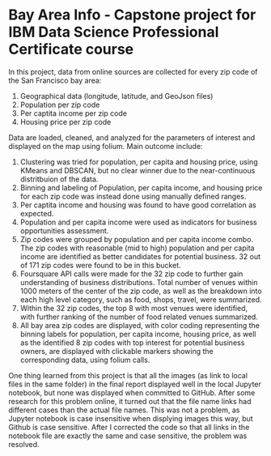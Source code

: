 # Bay Area Info - Capstone project for IBM Data Science Professional Certificate course 

In this project, data from online sources are collected for every zip code of the San Francisco bay area:
1. Geographical data (longitude, latitude, and GeoJson files)
2. Population per zip code
3. Per captita income per zip code
4. Housing price per zip code

Data are loaded, cleaned, and analyzed for the parameters of interest and displayed on the map using folium. 
Main outcome include:
1. Clustering was tried for population, per capita and housing price, using KMeans and DBSCAN, but no clear winner due to the near-continuous distritbuion of the data.
2. Binning and labeling of Population, per capita income, and housing price for each zip code was instead done using manually defined ranges.
3. Per captita income and housing was found to have good correlation as expected.
4. Population and per capita income were used as indicators for business opportunities assessment. 
5. Zip codes were grouped by population and per capita income combo. The zip codes with reasonable (mid to high) population and per capita income are identified as better candidates for potential business. 32 out of 171 zip codes were found to be in this bucket.
6. Foursquare API calls were made for the 32 zip code to further gain understanding of business distributions. Total number of venues within 1000 meters of the center of the zip code, as well as the breakdown into each high level category, such as food, shops, travel, were summarized.
7. Within the 32 zip codes, the top 8 with most venues were identified, with further ranking of the number of food related venues summarized. 
8. All bay area zip codes are displayed, with color coding representing the binning labels for population, per capita income, housing price, as well as the identified 8 zip codes with top interest for potential business owners, are displayed with clickable markers showing the corresponding data, using folium calls. 

One thing learned from this project is that all the images (as link to local files in the same folder) in the final report displayed well in the local Jupyter notebook, but none was displayed when committed to GitHub. After some research for this problem online, it turned out that the file name links had different cases than the actual file names. This was not a problem, as Jupyter notebook is case insensitive when displying images this way, but Github is case sensitive. After I corrected the code so that all links in the notebook file are exactly the same and case sensitive, the problem was resolved.
  
